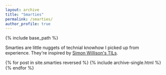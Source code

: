 ```yaml
---
layout: archive
title: "Smarties"
permalink: /smarties/
author_profile: true
---
```


{% include base_path %}

Smarties are little nuggets of technial knowhow I picked up from experience. They're inspired by [Simon Willison's TILs](https://til.simonwillison.net/).

{% for post in site.smarties reversed %}
  {% include archive-single.html %}
{% endfor %}
